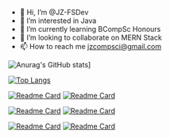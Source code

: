 - 👋 Hi, I’m @JZ-FSDev
- 👀 I’m interested in Java
- 🌱 I’m currently learning BCompSc Honours
- 💞️ I’m looking to collaborate on MERN Stack
- 📫 How to reach me jzcompsci@gmail.com

<!---
JZ-FSDev/JZ-FSDev is a ✨ special ✨ repository because its `README.md` (this file) appears on your GitHub profile.
You can click the Preview link to take a look at your changes.
--->

![Anurag's GitHub stats](https://github-readme-stats.vercel.app/api?username=JZ-FSDev&show_icons=true&theme=dark)]

[![Top Langs](https://github-readme-stats.vercel.app/api/top-langs/?username=JZ-FSDev&langs_count=10&theme=dark)](https://github.com/JZ-FSDev)

[![Readme Card](https://github-readme-stats.vercel.app/api/pin/?theme=dark&username=JZ-FSDev&repo=Bank)](https://github.com/JZ-FSDev/Bank) [![Readme Card](https://github.com/JZ-FSDev/Matrix-Calculator)](https://github.com/JZ-FSDev/Matrix-Calculator)

[![Readme Card](https://github-readme-stats.vercel.app/api/pin/?theme=dark&username=JZ-FSDev&repo=Sudoku-Solver)](https://github.com/JZ-FSDev/Sudoku-Solver) [![Readme Card](https://github-readme-stats.vercel.app/api/pin/?theme=dark&username=JZ-FSDev&repo=DSA-Practice)](https://github.com/JZ-FSDev/DSA-Practice)

[![Readme Card](https://github-readme-stats.vercel.app/api/pin/?theme=dark&username=JZ-FSDev&repo=Space-Invaders)](https://github.com/JZ-FSDev/Space-Invaders) [![Readme Card](https://github-readme-stats.vercel.app/api/pin/?theme=dark&username=JZ-FSDev&repo=jz-fsdev.github.io)](https://github.com/JZ-FSDev/jz-fsdev.github.io)
